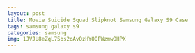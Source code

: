 ```yaml
---
layout: post
title: Movie Suicide Squad Slipknot Samsung Galaxy S9 Case
tags: samsung galaxy s9
categories: samsung
img: 1JVJU8eZqL75bs2oAvQzHYOQFWzmwDHPX
---
```

